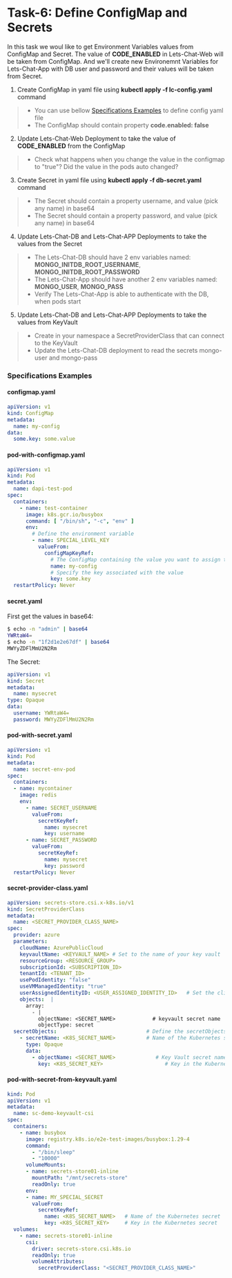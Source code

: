 # Task-6: Define ConfigMap and Secrets
In this task we woul like to get Environment Variables values from ConfigMap and Secret. The value of **CODE_ENABLED** in Lets-Chat-Web will be taken from ConfigMap. And we'll create new Environemnt Variables for Lets-Chat-App with DB user and password and their values will be taken from Secret.
1. Create ConfigMap in yaml file using **kubectl apply -f lc-config.yaml** command
  > * You can use bellow [Specifications Examples](#specifications-examples) to define config yaml file
  > * The ConfigMap should contain property **code.enabled: false**
2. Update Lets-Chat-Web Deployment to take the value of **CODE_ENABLED** from the ConfigMap
  > * Check what happens when you change the value in the configmap to "true"? Did the value in the pods auto changed?
3. Create Secret in yaml file using **kubectl apply -f db-secret.yaml** command
  > * The Secret should contain a property username, and value (pick any name) in base64
  > * The Secret should contain a property password, and value (pick any name) in base64
4. Update Lets-Chat-DB and Lets-Chat-APP Deployments to take the values from the Secret
  > * The Lets-Chat-DB should have 2 env variables named: **MONGO_INITDB_ROOT_USERNAME**, **MONGO_INITDB_ROOT_PASSWORD**
  > * The Lets-Chat-App should have another 2 env variables named: **MONGO_USER**, **MONGO_PASS**
  > * Verify The Lets-Chat-App is able to authenticate with the DB, when pods start
5. Update  Lets-Chat-DB and Lets-Chat-APP Deployments to take the values from KeyVault
  > * Create in your namespace a SecretProviderClass that can connect to the KeyVault
  > * Update the  Lets-Chat-DB deployment to read the secrets mongo-user and mongo-pass
  
### Specifications Examples
#### configmap.yaml
```yaml
apiVersion: v1
kind: ConfigMap
metadata:
  name: my-config
data:
  some.key: some.value
```
#### pod-with-configmap.yaml
```yaml
apiVersion: v1
kind: Pod
metadata:
  name: dapi-test-pod
spec:
  containers:
    - name: test-container
      image: k8s.gcr.io/busybox
      command: [ "/bin/sh", "-c", "env" ]
      env:
        # Define the environment variable
        - name: SPECIAL_LEVEL_KEY
          valueFrom:
            configMapKeyRef:
              # The ConfigMap containing the value you want to assign to SPECIAL_LEVEL_KEY
              name: my-config
              # Specify the key associated with the value
              key: some.key
  restartPolicy: Never
```
#### secret.yaml
First get the values in base64:
```bash
$ echo -n "admin" | base64
YWRtaW4=
$ echo -n "1f2d1e2e67df" | base64
MWYyZDFlMmU2N2Rm
```
The Secret:
```yaml
apiVersion: v1
kind: Secret
metadata:
  name: mysecret
type: Opaque
data:
  username: YWRtaW4=
  password: MWYyZDFlMmU2N2Rm
```
#### pod-with-secret.yaml
```yaml
apiVersion: v1
kind: Pod
metadata:
  name: secret-env-pod
spec:
  containers:
  - name: mycontainer
    image: redis
    env:
      - name: SECRET_USERNAME
        valueFrom:
          secretKeyRef:
            name: mysecret
            key: username
      - name: SECRET_PASSWORD
        valueFrom:
          secretKeyRef:
            name: mysecret
            key: password
  restartPolicy: Never
```

#### secret-provider-class.yaml
```yaml
apiVersion: secrets-store.csi.x-k8s.io/v1
kind: SecretProviderClass
metadata:
  name: <SECRET_PROVIDER_CLASS_NAME>
spec:
  provider: azure
  parameters:
    cloudName: AzurePublicCloud
    keyvaultName: <KEYVAULT_NAME> # Set to the name of your key vault
    resourceGroup: <RESOURCE_GROUP>
    subscriptionId: <SUBSCRIPTION_ID>
    tenantId: <TENANT_ID>
    usePodIdentity: "false"
    useVMManagedIdentity: "true"
    userAssignedIdentityID: <USER_ASSIGNED_IDENTITY_ID>   # Set the clientID of the user-assigned managed identity to use
    objects:  |
      array:
        - |
          objectName: <SECRET_NAME>            # keyvault secret name
          objectType: secret
  secretObjects:                             # Define the secretObjects to sync the secret to a Kubernetes secret
    - secretName: <K8S_SECRET_NAME>          # Name of the Kubernetes secret
      type: Opaque
      data:
        - objectName: <SECRET_NAME>             # Key Vault secret name
          key: <K8S_SECRET_KEY>                    # Key in the Kubernetes secret
```

#### pod-with-secret-from-keyvault.yaml
```yaml
kind: Pod
apiVersion: v1
metadata:
  name: sc-demo-keyvault-csi
spec:
  containers:
    - name: busybox
      image: registry.k8s.io/e2e-test-images/busybox:1.29-4
      command:
        - "/bin/sleep"
        - "10000"
      volumeMounts:
      - name: secrets-store01-inline
        mountPath: "/mnt/secrets-store"
        readOnly: true
      env:
      - name: MY_SPECIAL_SECRET
        valueFrom:
          secretKeyRef:
            name: <K8S_SECRET_NAME>   # Name of the Kubernetes secret
            key: <K8S_SECRET_KEY>     # Key in the Kubernetes secret  
  volumes:
    - name: secrets-store01-inline
      csi:
        driver: secrets-store.csi.k8s.io
        readOnly: true
        volumeAttributes:
          secretProviderClass: "<SECRET_PROVIDER_CLASS_NAME>"
```
